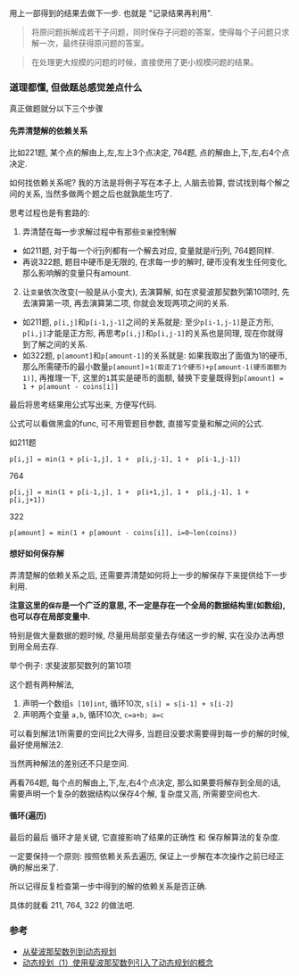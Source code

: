 用上一部得到的结果去做下一步. 也就是 "记录结果再利用".

> 将原问题拆解成若干子问题，同时保存子问题的答案，使得每个子问题只求解一次，最终获得原问题的答案。

> 在处理更大规模的问题的时候，直接使用了更小规模问题的结果。


### 道理都懂, 但做题总感觉差点什么

真正做题就分以下三个步骤

#### 先弄清楚解的依赖关系

比如221题, 某个点的解由上,左,左上3个点决定, 764题, 点的解由上,下,左,右4个点决定.

如何找依赖关系呢? 我的方法是将例子写在本子上, 人脑去验算, 尝试找到每个解之间的关系, 当然多做两个题之后也就孰能生巧了.

思考过程也是有套路的:
1. 弄清楚在每一步求解过程中有那些`变量`控制解
  - 如211题, 对于每一个i行j列都有一个解去对应, 变量就是i行j列, 764题同样. 
  - 再说322题, 题目中硬币是无限的, 在求每一步的解时, 硬币没有发生任何变化, 那么影响解的变量只有amount.
2. 让`变量`依次改变(一般是从小变大), 去演算解, 如在求斐波那契数列第10项时, 先去演算第一项, 再去演算第二项, 你就会发现两项之间的关系.
  - 如211题, `p[i,j]`和`p[i-1,j-1]`之间的关系就是: 至少`p[i-1,j-1]`是正方形, `p[i,j]`才能是正方形,
  再思考`p[i,j]`和`p[i,j-1]`的关系也是同理, 现在你就得到了解之间的关系.
  - 如322题, `p[amount]`和`p[amount-1]`的关系就是: 如果我取出了面值为1的硬币, 那么所需硬币的最小数量`p[amount]`=`1(取走了1个硬币)+p[amount-1(硬币面额为1)]`,
  再推理一下, 这里的`1`其实是硬币的面额, 替换下变量既得到`p[amount] = 1 + p[amount - coins[i]]`

最后将思考结果用公式写出来, 方便写代码.

公式可以看做黑盒的func, 可不用管题目参数, 直接写变量和解之间的公式.

如211题
```
p[i,j] = min(1 + p[i-1,j], 1 +  p[i,j-1], 1 +  p[i-1,j-1])
```
764
```
p[i,j] = min(1 + p[i-1,j], 1 +  p[i+1,j], 1 +  p[i,j-1], 1 +  p[i,j+1])
```
322
```
p[amount] = min(1 + p[amount - coins[i]], i=0~len(coins)) 
```


#### 想好如何保存解
弄清楚解的依赖关系之后, 还需要弄清楚如何将上一步的解保存下来提供给下一步利用.

**注意这里的`保存`是一个广泛的意思, 不一定是存在一个全局的数据结构里(如数组), 也可以存在局部变量中.**

特别是做大量数据的题时候, 尽量用局部变量去存储这一步的解, 实在没办法再想到用全局去存. 

举个例子: 求斐波那契数列的第10项

这个题有两种解法, 
1. 声明一个数组`s [10]int`, 循环10次, `s[i] = s[i-1] + s[i-2]` 
2. 声明两个变量 `a,b`, 循环10次, `c=a+b; a=c`

可以看到解法1所需要的空间比2大得多, 当题目没要求需要得到每一步的解的时候, 最好使用解法2.

当然两种解法的差别还不只是空间.

再看764题, 每个点的解由上,下,左,右4个点决定, 那么如果要将解存到全局的话, 需要声明一个复杂的数据结构以保存4个解, 复杂度又高, 所需要空间也大.

#### 循环(遍历)
最后的最后 循环才是关键, 它直接影响了结果的正确性 和 保存解算法的复杂度.

一定要保持一个原则: 按照依赖关系去遍历, 保证上一步解在本次操作之前已经正确的解出来了.

所以记得反复检查第一步中得到的解的依赖关系是否正确.

具体的就看 211, 764, 322 的做法吧.

### 参考
- [从斐波那契数列到动态规划](https://blog.csdn.net/lanchunhui/article/details/49078987)
- [动态规划（1）使用斐波那契数列引入了动态规划的概念](https://www.cnblogs.com/liweiwei1419/p/8616113.html)
